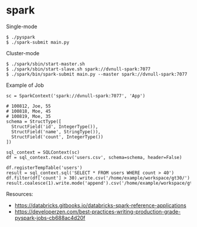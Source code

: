 # spark

Single-mode
```
$ ./pyspark
$ ./spark-submit main.py
```

Cluster-mode
```
$ ./spark/sbin/start-master.sh
$ ./spark/sbin/start-slave.sh spark://dvnull-spark:7077
$ ./spark/bin/spark-submit main.py --master spark://dvnull-spark:7077
```

Example of Job
```
sc = SparkContext('spark://dvnull-spark:7077', 'App')

# 100812, Joe, 55
# 100818, Moe, 45
# 100819, Moe, 35
schema = StructType([
  StructField('id', IntegerType()),
  StructField('name', StringType()),
  StructField('count', IntegerType())
])

sql_context = SQLContext(sc)
df = sql_context.read.csv('users.csv', schema=schema, header=False)

df.registerTempTable('users')
result = sql_context.sql('SELECT * FROM users WHERE count > 40')
df.filter(df['count'] > 30).write.csv('/home/example/workspace/gt30/')
result.coalesce(1).write.mode('append').csv('/home/example/workspace/gt40/')
```

Resources:
- https://databricks.gitbooks.io/databricks-spark-reference-applications
- https://developerzen.com/best-practices-writing-production-grade-pyspark-jobs-cb688ac4d20f
